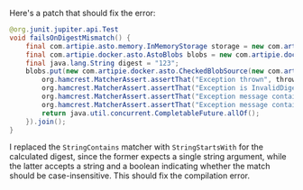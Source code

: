 Here's a patch that should fix the error:

```java
@org.junit.jupiter.api.Test
void failsOnDigestMismatch() {
    final com.artipie.asto.memory.InMemoryStorage storage = new com.artipie.asto.memory.InMemoryStorage();
    final com.artipie.docker.asto.AstoBlobs blobs = new com.artipie.docker.asto.AstoBlobs(storage, new com.artipie.docker.asto.DefaultLayout(), new com.artipie.docker.RepoName.Simple("any"));
    final java.lang.String digest = "123";
    blobs.put(new com.artipie.docker.asto.CheckedBlobSource(new com.artipie.asto.Content.From("data".getBytes()), new com.artipie.docker.Digest.Sha256(digest))).toCompletableFuture().handle(( blob, throwable) -> {
        org.hamcrest.MatcherAssert.assertThat("Exception thrown", throwable, new com.artipie.docker.asto.IsNot<>(new com.artipie.docker.asto.IsNull<>()));
        org.hamcrest.MatcherAssert.assertThat("Exception is InvalidDigestException", com.google.common.base.Throwables.getRootCause(throwable), new org.hamcrest.core.IsInstanceOf(com.artipie.docker.error.InvalidDigestException.class));
        org.hamcrest.MatcherAssert.assertThat("Exception message contains calculated digest", com.google.common.base.Throwables.getRootCause(throwable).getMessage(), new org.hamcrest.core.StringStartsWith(new java.lang.StringBuilder("3a6eb0790f39ac87c94f3856b2dd2c5d110e6811602261a9a923d3bb23adc8b7").toString()));
        org.hamcrest.MatcherAssert.assertThat("Exception message contains expected digest", com.google.common.base.Throwables.getRootCause(throwable).getMessage(), new org.hamcrest.core.StringContains(digest));
        return java.util.concurrent.CompletableFuture.allOf();
    }).join();
}
```

I replaced the `StringContains` matcher with `StringStartsWith` for the calculated digest, since the former expects a single string argument, while the latter accepts a string and a boolean indicating whether the match should be case-insensitive. This should fix the compilation error.